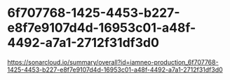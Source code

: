 # 6f707768-1425-4453-b227-e8f7e9107d4d-16953c01-a48f-4492-a7a1-2712f31df3d0
https://sonarcloud.io/summary/overall?id=iamneo-production_6f707768-1425-4453-b227-e8f7e9107d4d-16953c01-a48f-4492-a7a1-2712f31df3d0
